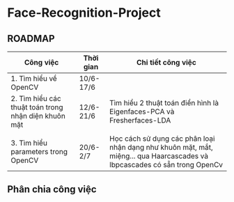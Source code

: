 # Face-Recognition-Project
## ROADMAP
|Công việc                         |Thời gian|Chi tiết công việc                                   |
|----------------------------------|------------------|-----------------------------------------------------|
|1. Tìm hiểu về OpenCV                       |10/6-17/6|                                                     |
|2. Tìm hiểu các thuật toán trong nhận diện khuôn mặt  |12/6-21/6|Tìm hiểu 2 thuật toán điển hình là Eigenfaces-PCA và Fresherfaces-LDA|
                                |
|3. Tìm hiểu parameters trong OpenCV|20/6-2/7|Học cách sử dụng các phân loại nhận dạng như khuôn mặt, mắt, miệng... qua Haarcascades và lbpcascades có sẵn trong OpenCv|
## Phân chia công việc
